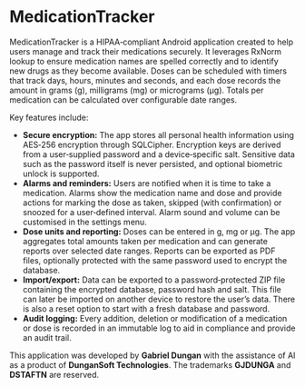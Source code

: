 MedicationTracker
=================

MedicationTracker is a HIPAA‑compliant Android application created to help users
manage and track their medications securely.  It leverages RxNorm lookup to
ensure medication names are spelled correctly and to identify new drugs as
they become available.  Doses can be scheduled with timers that track days,
hours, minutes and seconds, and each dose records the amount in grams (g),
milligrams (mg) or micrograms (µg).  Totals per medication can be
calculated over configurable date ranges.

Key features include:

* **Secure encryption:** The app stores all personal health information using
  AES‑256 encryption through SQLCipher.  Encryption keys are derived from a
  user‑supplied password and a device‑specific salt.  Sensitive data such as
  the password itself is never persisted, and optional biometric unlock is
  supported.
* **Alarms and reminders:** Users are notified when it is time to take a
  medication.  Alarms show the medication name and dose and provide actions
  for marking the dose as taken, skipped (with confirmation) or snoozed for
  a user‑defined interval.  Alarm sound and volume can be customised in the
  settings menu.
* **Dose units and reporting:** Doses can be entered in g, mg or µg.  The app
  aggregates total amounts taken per medication and can generate reports over
  selected date ranges.  Reports can be exported as PDF files, optionally
  protected with the same password used to encrypt the database.
* **Import/export:** Data can be exported to a password‑protected ZIP file
  containing the encrypted database, password hash and salt.  This file can
  later be imported on another device to restore the user’s data.  There is
  also a reset option to start with a fresh database and password.
* **Audit logging:** Every addition, deletion or modification of a medication
  or dose is recorded in an immutable log to aid in compliance and provide
  an audit trail.

This application was developed by **Gabriel Dungan** with the assistance of
AI as a product of **DunganSoft Technologies**.  The trademarks **GJDUNGA**
and **DSTAFTN** are reserved.

